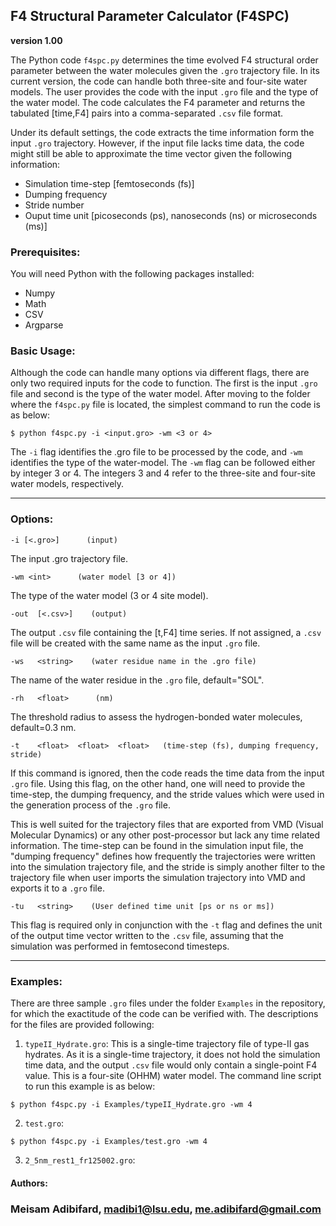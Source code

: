 ## F4 Structural Parameter Calculator (F4SPC)
**version 1.00**

The Python code `f4spc.py` determines the time evolved F4 structural order parameter between the water molecules given the `.gro` trajectory file. In its current version, the code can handle both three-site and four-site water models. The user provides the code with the input `.gro` file and the type of the water model. The code calculates the  F4 parameter and returns the tabulated [time,F4] pairs into a comma-separated `.csv` file format.

Under its default settings, the code extracts the time information form the input `.gro` trajectory. However, if the input file lacks time data, the code might still be able to approximate the time vector given the following information:

- Simulation time-step [femtoseconds (fs)]
- Dumping frequency
- Stride number
- Ouput time unit [picoseconds (ps), nanoseconds (ns) or microseconds (ms)]


### Prerequisites:
You will need Python with the following packages installed:

* Numpy
* Math
* CSV
* Argparse

### Basic Usage:
Although the code can handle many options via different flags, there are only two required inputs for the code to function. The first is the input `.gro` file and second is the type of the water model. After moving to the folder where the `f4spc.py` file is located, the simplest command to run the code is as below:

`$ python f4spc.py -i <input.gro> -wm <3 or 4>`

The `-i` flag identifies the .gro file to be processed by the code, and `-wm` identifies the type of the water-model. The `-wm` flag can be followed either by integer 3 or 4. The integers 3 and 4 refer to  the three-site and four-site water models, respectively.


---------------------------------------------------------------------------------------------------------------------
### Options:

`-i [<.gro>]      (input)`

 The input .gro trajectory file.

`-wm <int>      (water model [3 or 4])`

 The type of the water model (3 or 4 site model).

`-out  [<.csv>]    (output)`

 The output  `.csv` file containing the [t,F4] time series. If not assigned, a `.csv` file will be created with the same name as the input `.gro` file.

`-ws   <string>    (water residue name in the .gro file)`

 The name of the water residue in the `.gro` file, default="SOL".

`-rh   <float>      (nm)`

 The threshold radius to assess the hydrogen-bonded water molecules, default=0.3 nm.

`-t    <float>  <float>  <float>   (time-step (fs), dumping frequency, stride)`

 If this command is ignored, then the code reads the time data from the input `.gro` file. Using this flag, on the other hand, one will need to provide the time-step, the dumping frequency, and the stride values which were used in the generation process of the `.gro` file.


 This is well suited  for the trajectory files that are exported from VMD (Visual Molecular Dynamics) or any other post-processor but lack any  time related information. The time-step can be found in the simulation input file, the "dumping frequency" defines how frequently the trajectories were written into the simulation trajectory file, and the stride is simply another filter to the trajectory file when user imports the simulation trajectory into VMD and exports it to a `.gro` file.

`-tu   <string>    (User defined time unit [ps or ns or ms])`

This flag is required only in conjunction with the `-t` flag and defines the unit of the output time vector written to the `.csv` file, assuming that the simulation was performed in femtosecond timesteps.

---------------------------------------------------------------------------------------------------------------------
### Examples:
There are three sample `.gro` files under the folder `Examples` in the repository, for which the exactitude of the code can be verified with. The descriptions for the files are provided following:

1. `typeII_Hydrate.gro`: This is a single-time trajectory file of type-II gas hydrates. As it is a single-time trajectory, it does not hold the simulation time data, and the output `.csv` file would only contain a single-point F4 value. This is a four-site (OHHM) water model. The command line script to run this example is as below:

`$ python f4spc.py -i Examples/typeII_Hydrate.gro -wm 4`

2. `test.gro`:

`$ python f4spc.py -i Examples/test.gro -wm 4`

3. `2_5nm_rest1_fr125002.gro`:

#### Authors:
### Meisam Adibifard, madibi1@lsu.edu, me.adibifard@gmail.com
